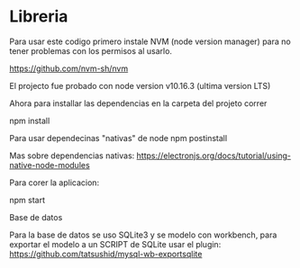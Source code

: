 # Libreria
Para usar este codigo primero instale NVM (node version manager) para no tener problemas con los permisos al usarlo.

https://github.com/nvm-sh/nvm

El projecto fue probado con node version v10.16.3 (ultima version LTS)

Ahora para installar las dependencias en la carpeta del projeto correr

npm install

Para usar dependecinas "nativas" de node
npm postinstall

Mas sobre dependencias nativas:  https://electronjs.org/docs/tutorial/using-native-node-modules

Para corer la aplicacion:

npm start

Base de datos

Para la base de datos se uso SQLite3 y se modelo con workbench, para exportar el modelo a un SCRIPT de SQLite usar el plugin:
https://github.com/tatsushid/mysql-wb-exportsqlite
